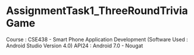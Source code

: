 # AssignmentTask1_ThreeRoundTriviaGame
Course : CSE438 - Smart Phone Application Development (Software Used : Android Studio Version 4.0) API24 : Android 7.0 - Nougat
